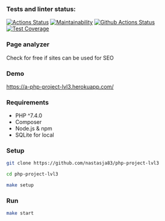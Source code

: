 ### Tests and linter status:
[![Actions Status](https://github.com/nastasja83/php-project-lvl3/workflows/hexlet-check/badge.svg)](https://github.com/nastasja83/php-project-lvl3/actions)
[![Maintainability](https://api.codeclimate.com/v1/badges/dddae2e98ddfeab018ca/maintainability)](https://codeclimate.com/github/nastasja83/php-project-lvl3/maintainability)
[![Github Actions Status](https://github.com/nastasja83/php-project-lvl3/workflows/PHP%20CI/badge.svg)](https://github.com/nastasja83/php-project-lvl3/actions)
[![Test Coverage](https://api.codeclimate.com/v1/badges/dddae2e98ddfeab018ca/test_coverage)](https://codeclimate.com/github/nastasja83/php-project-lvl3/test_coverage)

### Page analyzer
Check for free if sites can be used for SEO
### Demo
https://a-php-project-lvl3.herokuapp.com/
### Requirements

  * PHP ^7.4.0
  * Composer
  * Node.js & npm
  * SQLite for local
### Setup

  ```sh
  git clone https://github.com/nastasja83/php-project-lvl3
  ```

  ```sh
  cd php-project-lvl3
  ```

  ```sh
  make setup
  ```
### Run

  ```sh
  make start
  ```
